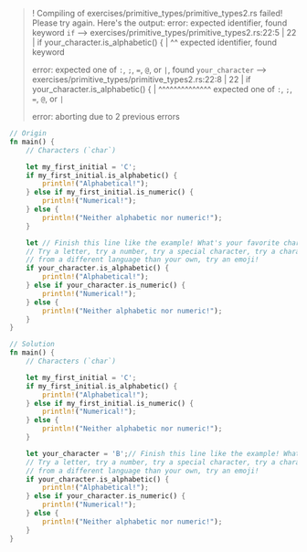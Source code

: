 >! Compiling of exercises/primitive_types/primitive_types2.rs failed! Please try again. Here's the output:
>error: expected identifier, found keyword `if`
>  --> exercises/primitive_types/primitive_types2.rs:22:5
>   |
>22 |     if your_character.is_alphabetic() {
>   |     ^^ expected identifier, found keyword
>
>error: expected one of `:`, `;`, `=`, `@`, or `|`, found `your_character`
>  --> exercises/primitive_types/primitive_types2.rs:22:8
>   |
>22 |     if your_character.is_alphabetic() {
>   |        ^^^^^^^^^^^^^^ expected one of `:`, `;`, `=`, `@`, or `|`
>
>error: aborting due to 2 previous errors

```rust
// Origin
fn main() {
    // Characters (`char`)

    let my_first_initial = 'C';
    if my_first_initial.is_alphabetic() {
        println!("Alphabetical!");
    } else if my_first_initial.is_numeric() {
        println!("Numerical!");
    } else {
        println!("Neither alphabetic nor numeric!");
    }

    let // Finish this line like the example! What's your favorite character?
    // Try a letter, try a number, try a special character, try a character
    // from a different language than your own, try an emoji!
    if your_character.is_alphabetic() {
        println!("Alphabetical!");
    } else if your_character.is_numeric() {
        println!("Numerical!");
    } else {
        println!("Neither alphabetic nor numeric!");
    }
}

```

```rust
// Solution
fn main() {
    // Characters (`char`)

    let my_first_initial = 'C';
    if my_first_initial.is_alphabetic() {
        println!("Alphabetical!");
    } else if my_first_initial.is_numeric() {
        println!("Numerical!");
    } else {
        println!("Neither alphabetic nor numeric!");
    }

    let your_character = 'B';// Finish this line like the example! What's your favorite character?
    // Try a letter, try a number, try a special character, try a character
    // from a different language than your own, try an emoji!
    if your_character.is_alphabetic() {
        println!("Alphabetical!");
    } else if your_character.is_numeric() {
        println!("Numerical!");
    } else {
        println!("Neither alphabetic nor numeric!");
    }
}

```
